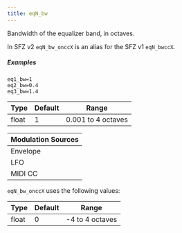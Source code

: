 ```yaml
---
title: eqN_bw
---
```

Bandwidth of the equalizer band, in octaves.

In SFZ v2 `eqN_bw_onccX` is an alias for the SFZ v1 `eqN_bwccX`.

##### Examples

```
eq1_bw=1
eq2_bw=0.4
eq3_bw=1.4
```

| Type  | Default | Range              |
| ---   | ---     | ---                |
| float | 1       | 0.001 to 4 octaves |

| Modulation Sources
|           ---
| Envelope | ✓ |
| LFO      | ✓ |
| MIDI CC  | ✓ | eqN_bw_onccX

`eqN_bw_onccX` uses the following values:

| Type  | Default | Range           |
| ---   | ---     | ---             |
| float | 0       | -4 to 4 octaves |
